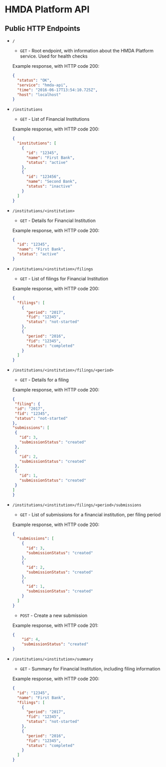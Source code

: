 # HMDA Platform API

## Public HTTP Endpoints

* `/`
    * `GET` - Root endpoint, with information about the HMDA Platform service. Used for health checks
    
    Example response, with HTTP code 200:
    
    ```json
    {
      "status": "OK",
      "service": "hmda-api",
      "time": "2016-06-17T13:54:10.725Z",
      "host": "localhost"
    }
    ```
    
    

* `/institutions`
    * `GET` - List of Financial Institutions
    
    Example response, with HTTP code 200: 
    
    ```json
    {
      "institutions": [
        {
          "id": "12345",
          "name": "First Bank",
          "status": "active"
        },
        {
          "id": "123456",
          "name": "Second Bank",
          "status": "inactive"
        }
      ]
    }
    ```

* `/institutions/<institution>`
    * `GET` - Details for Financial Institution
    
    Example response, with HTTP code 200: 
    
    ```json
    {
      "id": "12345",
      "name": "First Bank",
      "status": "active"
    }
    ```
    
* `/institutions/<institution>/filings`
    * `GET` - List of filings for Financial Institution
    
    Example response, with HTTP code 200:
    
    ```json
    {
      "filings": [
        {
          "period": "2017",
          "fid": "12345",
          "status": "not-started"
        },
        {
          "period": "2016",
          "fid": "12345",
          "status": "completed"
        }
      ]
    }
    ```
    
    
* `/institutions/<institution>/filings/<period>`
    * `GET` - Details for a filing
    
    Example response, with HTTP code 200:
    
    ```json
   {
     "filing": {
     "id": "2017",
     "fid": "12345",
     "status": "not-started"
   },
   "submissions": [
     {
       "id": 3,
       "submissionStatus": "created"
     },
     {
       "id": 2,
       "submissionStatus": "created"
     },
     {
       "id": 1,
       "submissionStatus": "created"
     }
   ]
   } 
    ```
    
* `/institutions/<institution>/filings/<period>/submissions`

    * `GET` - List of submissions for a financial institution, per filing period
    
    Example response, with HTTP code 200:
    
    ```json
    {
      "submissions": [
        {  
          "id": 3,
          "submissionStatus": "created"
        },
        {
          "id": 2,
          "submissionStatus": "created"
        },
        {
          "id": 1,
          "submissionStatus": "created"
        }
      ]
    }
    ```
    
    * `POST` - Create a new submission
    
    Example response, with HTTP code 201:
    
    ```json
    {
        "id": 4,
        "submissionStatus": "created"
    }
    ```
    
* `/institutions/<institution>/summary`
    * `GET` - Summary for Financial Institution, including filing information
    
    Example response, with HTTP code 200:
    
    ```json
    {
      "id": "12345",
      "name": "First Bank",
      "filings": [
        {
          "period": "2017",
          "fid": "12345",
          "status": "not-started"
        },
        {
          "period": "2016",
          "fid": "12345",
          "status": "completed"
        }
      ]
    }
    ```